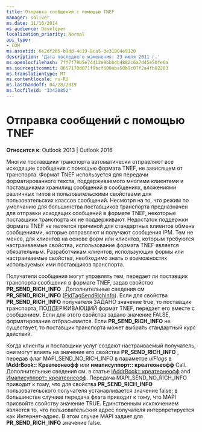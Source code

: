 ```yaml
---
title: Отправка сообщений с помощью TNEF
manager: soliver
ms.date: 11/16/2014
ms.audience: Developer
localization_priority: Normal
api_type:
- COM
ms.assetid: 6e2df265-b9dd-4e19-8ca5-3e31804e9120
description: 'Дата последнего изменения: 23 июля 2011 г.'
ms.openlocfilehash: 7ff7f79b5e74412e9bbb4b4882c6a7d45e50fe6a
ms.sourcegitcommit: 8657170d071f9bcf680aba50b9c07f2a4fb82283
ms.translationtype: MT
ms.contentlocale: ru-RU
ms.lasthandoff: 04/28/2019
ms.locfileid: "33420852"
---
```

# <a name="sending-messages-with-tnef"></a>Отправка сообщений с помощью TNEF

  
  
**Относится к**: Outlook 2013 | Outlook 2016 
  
Многие поставщики транспорта автоматически отправляют все исходящие сообщения с помощью формата TNEF, не зависящем от транспорта. Формат TNEF используется для передачи форматированного текста, поддерживаемого многими клиентами и поставщиками хранилищ сообщений в сообщениях, вложениями различных типов и пользовательскими свойствами для пользовательских классов сообщений. Несмотря на то, что режим по умолчанию для большинства поставщиков транспорта предназначен для отправки исходящих сообщений в формате TNEF, некоторые поставщики транспорта их не поддерживают. Недостаток поддержки формата TNEF не является причиной для стандартных клиентов обмена сообщениями, которые отправляют и получают сообщения IPM. Тем не менее, для клиентов на основе форм или клиентов, которым требуются настраиваемые свойства, использование формата TNEF является обязательным. Разработчикам клиентов, использующих формы или настраиваемые свойства, необходимо знать о возможностях используемых ими поставщиков транспорта.
  
Получатели сообщения могут управлять тем, передает ли поставщик транспорта сообщения в формате TNEF, задав свойство **PR_SEND_RICH_INFO** . Дополнительные сведения см **PR_SEND_RICH_INFO** ([PidTagSendRichInfo](pidtagsendrichinfo-canonical-property.md)). Если для свойства **PR_SEND_RICH_INFO** получателя ЗАДАНО значение true, то поставщик транспорта, ПОДДЕРЖИВАЮЩИЙ формат TNEF, передает его вместе с сообщением. Если для этого свойства задано значение FALSE, форматирование отбрасывается. Если **PR_SEND_RICH_INFO** не существует, то поставщик транспорта может выбрать стандартный курс действий. 
  
Когда клиенты и поставщики услуг создают настраиваемый получатель, они могут влиять на значение его свойства **PR_SEND_RICH_INFO** , передав флаг MAPI_SEND_NO_RICH_INFO в параметре _ulFlags_ в **IAddrBook:: Креатеонеофф** или **имаписуппорт:: креатеонеофф** Call. Дополнительные сведения см. в статье [IAddrBook:: креатеонеофф](iaddrbook-createoneoff.md) and [Имаписуппорт:: креатеонеофф](imapisupport-createoneoff.md). Передача MAPI_SEND_NO_RICH_INFO приводит к тому, что для свойства **PR_SEND_RICH_INFO** пользовательского получателя устанавливается значение false; в большинстве случаев передача флага приводит к тому, что MAPI присвойте свойству значение TRUE. Единственным исключением является то, что пользовательский адрес получателя интерпретируется как Интернет-адрес. В этом случае MAPI задает для **PR_SEND_RICH_INFO** значение false. 
  

